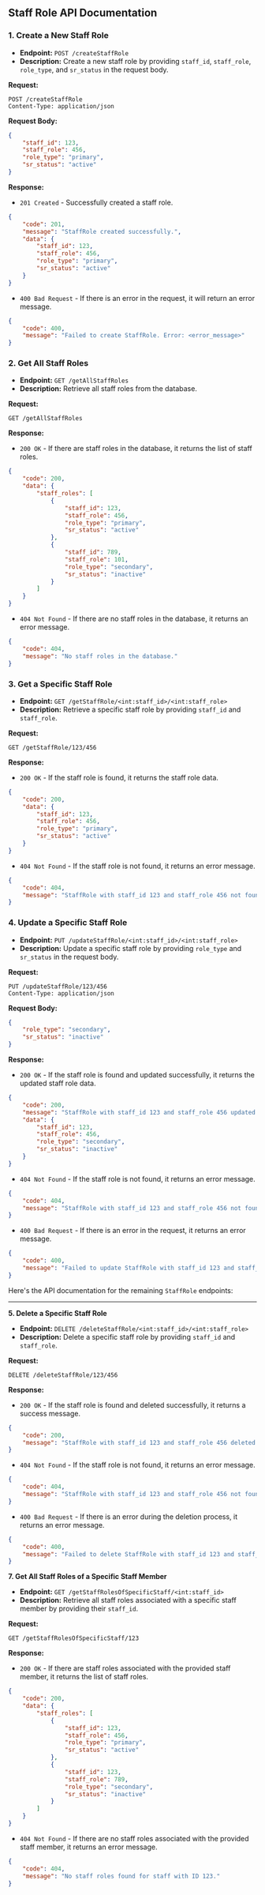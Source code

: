 ## Staff Role API Documentation

### 1. Create a New Staff Role

- **Endpoint:** `POST /createStaffRole`
- **Description:** Create a new staff role by providing `staff_id`, `staff_role`, `role_type`, and `sr_status` in the request body.

**Request:**
```http
POST /createStaffRole
Content-Type: application/json
```

**Request Body:**
```json
{
    "staff_id": 123,
    "staff_role": 456,
    "role_type": "primary",
    "sr_status": "active"
}
```

**Response:**
- `201 Created` - Successfully created a staff role.
```json
{
    "code": 201,
    "message": "StaffRole created successfully.",
    "data": {
        "staff_id": 123,
        "staff_role": 456,
        "role_type": "primary",
        "sr_status": "active"
    }
}
```

- `400 Bad Request` - If there is an error in the request, it will return an error message.
```json
{
    "code": 400,
    "message": "Failed to create StaffRole. Error: <error_message>"
}
```

### 2. Get All Staff Roles

- **Endpoint:** `GET /getAllStaffRoles`
- **Description:** Retrieve all staff roles from the database.

**Request:**
```http
GET /getAllStaffRoles
```

**Response:**
- `200 OK` - If there are staff roles in the database, it returns the list of staff roles.
```json
{
    "code": 200,
    "data": {
        "staff_roles": [
            {
                "staff_id": 123,
                "staff_role": 456,
                "role_type": "primary",
                "sr_status": "active"
            },
            {
                "staff_id": 789,
                "staff_role": 101,
                "role_type": "secondary",
                "sr_status": "inactive"
            }
        ]
    }
}
```

- `404 Not Found` - If there are no staff roles in the database, it returns an error message.
```json
{
    "code": 404,
    "message": "No staff roles in the database."
}
```

### 3. Get a Specific Staff Role

- **Endpoint:** `GET /getStaffRole/<int:staff_id>/<int:staff_role>`
- **Description:** Retrieve a specific staff role by providing `staff_id` and `staff_role`.

**Request:**
```http
GET /getStaffRole/123/456
```

**Response:**
- `200 OK` - If the staff role is found, it returns the staff role data.
```json
{
    "code": 200,
    "data": {
        "staff_id": 123,
        "staff_role": 456,
        "role_type": "primary",
        "sr_status": "active"
    }
}
```

- `404 Not Found` - If the staff role is not found, it returns an error message.
```json
{
    "code": 404,
    "message": "StaffRole with staff_id 123 and staff_role 456 not found."
}
```

### 4. Update a Specific Staff Role

- **Endpoint:** `PUT /updateStaffRole/<int:staff_id>/<int:staff_role>`
- **Description:** Update a specific staff role by providing `role_type` and `sr_status` in the request body.

**Request:**
```http
PUT /updateStaffRole/123/456
Content-Type: application/json
```

**Request Body:**
```json
{
    "role_type": "secondary",
    "sr_status": "inactive"
}
```

**Response:**
- `200 OK` - If the staff role is found and updated successfully, it returns the updated staff role data.
```json
{
    "code": 200,
    "message": "StaffRole with staff_id 123 and staff_role 456 updated successfully.",
    "data": {
        "staff_id": 123,
        "staff_role": 456,
        "role_type": "secondary",
        "sr_status": "inactive"
    }
}
```

- `404 Not Found` - If the staff role is not found, it returns an error message.
```json
{
    "code": 404,
    "message": "StaffRole with staff_id 123 and staff_role 456 not found. Nothing updated."
}
```

- `400 Bad Request` - If there is an error in the request, it returns an error message.
```json
{
    "code": 400,
    "message": "Failed to update StaffRole with staff_id 123 and staff_role 456. Error: <error_message>"
}
```

Here's the API documentation for the remaining `StaffRole` endpoints:

---

**5. Delete a Specific Staff Role**

- **Endpoint:** `DELETE /deleteStaffRole/<int:staff_id>/<int:staff_role>`
- **Description:** Delete a specific staff role by providing `staff_id` and `staff_role`.

**Request:**
```http
DELETE /deleteStaffRole/123/456
```

**Response:**
- `200 OK` - If the staff role is found and deleted successfully, it returns a success message.
```json
{
    "code": 200,
    "message": "StaffRole with staff_id 123 and staff_role 456 deleted successfully."
}
```

- `404 Not Found` - If the staff role is not found, it returns an error message.
```json
{
    "code": 404,
    "message": "StaffRole with staff_id 123 and staff_role 456 not found. Nothing deleted."
}
```

- `400 Bad Request` - If there is an error during the deletion process, it returns an error message.
```json
{
    "code": 400,
    "message": "Failed to delete StaffRole with staff_id 123 and staff_role 456. Error: <error_message>"
}
```

**7. Get All Staff Roles of a Specific Staff Member**

- **Endpoint:** `GET /getStaffRolesOfSpecificStaff/<int:staff_id>`
- **Description:** Retrieve all staff roles associated with a specific staff member by providing their `staff_id`.

**Request:**
```http
GET /getStaffRolesOfSpecificStaff/123
```

**Response:**
- `200 OK` - If there are staff roles associated with the provided staff member, it returns the list of staff roles.
```json
{
    "code": 200,
    "data": {
        "staff_roles": [
            {
                "staff_id": 123,
                "staff_role": 456,
                "role_type": "primary",
                "sr_status": "active"
            },
            {
                "staff_id": 123,
                "staff_role": 789,
                "role_type": "secondary",
                "sr_status": "inactive"
            }
        ]
    }
}
```

- `404 Not Found` - If there are no staff roles associated with the provided staff member, it returns an error message.
```json
{
    "code": 404,
    "message": "No staff roles found for staff with ID 123."
}
```